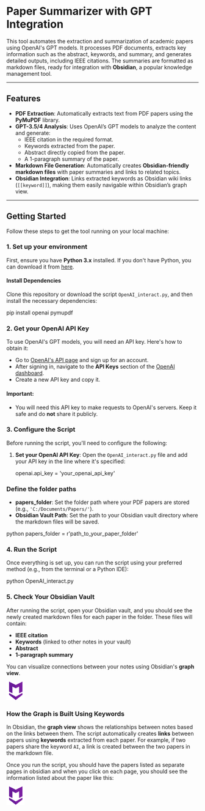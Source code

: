 # **Paper Summarizer with GPT Integration**

This tool automates the extraction and summarization of academic papers using OpenAI's GPT models. It processes PDF documents, extracts key information such as the abstract, keywords, and summary, and generates detailed outputs, including IEEE citations. The summaries are formatted as markdown files, ready for integration with **Obsidian**, a popular knowledge management tool.

---

## **Features**
- **PDF Extraction**: Automatically extracts text from PDF papers using the **PyMuPDF** library.
- **GPT-3.5/4 Analysis**: Uses OpenAI’s GPT models to analyze the content and generate:
  - IEEE citation in the required format.
  - Keywords extracted from the paper.
  - Abstract directly copied from the paper.
  - A 1-paragraph summary of the paper.
- **Markdown File Generation**: Automatically creates **Obsidian-friendly markdown files** with paper summaries and links to related topics.
- **Obsidian Integration**: Links extracted keywords as Obsidian wiki links (`[[keyword]]`), making them easily navigable within Obsidian’s graph view.

---

## **Getting Started**

Follow these steps to get the tool running on your local machine:

### **1. Set up your environment**
First, ensure you have **Python 3.x** installed. If you don't have Python, you can download it from [here](https://www.python.org/downloads/).

#### **Install Dependencies**
Clone this repository or download the script `OpenAI_interact.py`, and then install the necessary dependencies:


pip install openai pymupdf


### **2. Get your OpenAI API Key**

To use OpenAI's GPT models, you will need an API key. Here's how to obtain it:

- Go to [OpenAI's API page](https://platform.openai.com/signup) and sign up for an account.
- After signing in, navigate to the **API Keys** section of the [OpenAI dashboard](https://platform.openai.com/account/api-keys).
- Create a new API key and copy it.

#### **Important:**
- You will need this API key to make requests to OpenAI's servers. Keep it safe and do **not** share it publicly.

### **3. Configure the Script**

Before running the script, you'll need to configure the following:

1. **Set your OpenAI API Key**:
   Open the `OpenAI_interact.py` file and add your API key in the line where it's specified:


   openai.api_key = 'your_openai_api_key'

 ### **Define the folder paths**

- **papers_folder**: Set the folder path where your PDF papers are stored (e.g., `'C:/Documents/Papers/'`).
- **Obsidian Vault Path**: Set the path to your Obsidian vault directory where the markdown files will be saved.

python
papers_folder = r'path_to_your_paper_folder'

### **4. Run the Script**

Once everything is set up, you can run the script using your preferred method (e.g., from the terminal or a Python IDE):


python OpenAI_interact.py

### **5. Check Your Obsidian Vault**

After running the script, open your Obsidian vault, and you should see the newly created markdown files for each paper in the folder. These files will contain:

- **IEEE citation**
- **Keywords** (linked to other notes in your vault)
- **Abstract**
- **1-paragraph summary**

You can visualize connections between your notes using Obsidian's **graph view**.

![alt text](https://github.com/adam-p/markdown-here/raw/master/src/common/images/icon48.png "Logo Title Text 1")

### **How the Graph is Built Using Keywords**

In Obsidian, the **graph view** shows the relationships between notes based on the links between them. The script automatically creates **links** between papers using **keywords** extracted from each paper. For example, if two papers share the keyword `AI`, a link is created between the two papers in the markdown file.

Once you run the script, you should have the papers listed as separate pages in obsidian and when you click on each page, you should see the information listed about the paper like this:

![alt text](https://github.com/adam-p/markdown-here/raw/master/src/common/images/icon48.png "Logo Title Text 1")



